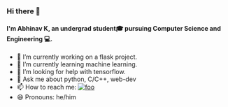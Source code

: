 ### Hi there 👋
#### I'm Abhinav K, an undergrad student🎓 pursuing Computer Science and Engineering 💻.


- 🔭 I’m currently working on a flask project.
- 🌱 I’m currently learning machine learning.
- 🤔 I’m looking for help with tensorflow.
- 💬 Ask me about python, C/C++, web-dev
- 📫 How to reach me:  <a href="twitter.com/abhinavaires"><img src="http://i.imgur.com/tXSoThF.png" alt="foo" title="twitter" /></a>
- 😄 Pronouns: he/him
